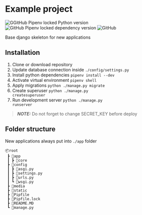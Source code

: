 # Example project #
![GGitHub Pipenv locked Python version](https://img.shields.io/github/pipenv/locked/python-version/rdurica/example?style=flat-square)
![GitHub Pipenv locked dependency version](https://img.shields.io/github/pipenv/locked/dependency-version/rdurica/example/django?style=flat-square)
![GitHub](https://img.shields.io/github/license/rdurica/django-skeleton?style=flat-square)


Base django skeleton for new applications


## Installation ##
1. Clone or download repository
2. Update database connection inside <code>./config/settings.py</code>
3. Install python dependencies <code>pipenv install --dev</code>
4. Activate virtual environment <code>pipenv shell</code>
5. Apply migrations <code>python ./manage.py migrate</code>
6. Create superuser <code>python ./manage.py createsuperuser</code>
7. Run development server <code>python ./manage.py runserver</code>

> **_NOTE:_**  Do not forget to change SECRET_KEY before deploy

## Folder structure ##
New applications always put into <code>./app</code> folder

```
📦root
 ┣ 📂app
 ┃ ┣ 📂core
 ┣ 📂config
 ┃ ┣ 📜asgi.py
 ┃ ┣ 📜settings.py
 ┃ ┣ 📜urls.py
 ┃ ┗ 📜wsgi.py
 ┣ 📂media
 ┣ 📂static
 ┣ 📜Pipfile
 ┣ 📜Pipfile.lock
 ┣ 📜README.MD
 ┗ 📜manage.py
```